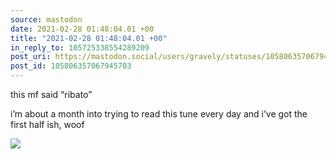 ```yaml
---
source: mastodon
date: 2021-02-28 01:48:04.01 +00
title: "2021-02-28 01:48:04.01 +00"
in_reply_to: 105725338554289209
post_uri: https://mastodon.social/users/gravely/statuses/105806357067945703
post_id: 105806357067945703
---
```

this mf said “ribato”

i’m about a month into trying to read this tune every day and i’ve got the first half ish, woof


![](/images/105806357031686527.jpg)

